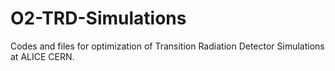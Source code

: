 # O2-TRD-Simulations
Codes and files for optimization of Transition Radiation Detector Simulations at ALICE CERN. 
